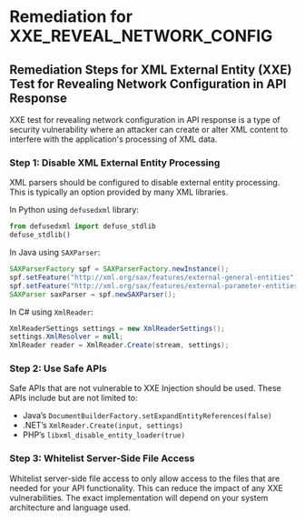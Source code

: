 # Remediation for XXE_REVEAL_NETWORK_CONFIG

## Remediation Steps for XML External Entity (XXE) Test for Revealing Network Configuration in API Response

XXE test for revealing network configuration in API response is a type of security vulnerability where an attacker can create or alter XML content to interfere with the application's processing of XML data.

### Step 1: Disable XML External Entity Processing

XML parsers should be configured to disable external entity processing. This is typically an option provided by many XML libraries.

In Python using `defusedxml` library:

```python
from defusedxml import defuse_stdlib
defuse_stdlib()
```

In Java using `SAXParser`:

```java
SAXParserFactory spf = SAXParserFactory.newInstance();
spf.setFeature("http://xml.org/sax/features/external-general-entities", false);
spf.setFeature("http://xml.org/sax/features/external-parameter-entities", false);
SAXParser saxParser = spf.newSAXParser();
```

In C# using `XmlReader`:

```csharp
XmlReaderSettings settings = new XmlReaderSettings();
settings.XmlResolver = null;
XmlReader reader = XmlReader.Create(stream, settings);
```

### Step 2: Use Safe APIs

Safe APIs that are not vulnerable to XXE Injection should be used. These APIs include but are not limited to:

- Java’s `DocumentBuilderFactory.setExpandEntityReferences(false)`
- .NET’s `XmlReader.Create(input, settings)`
- PHP’s `libxml_disable_entity_loader(true)`

### Step 3: Whitelist Server-Side File Access

Whitelist server-side file access to only allow access to the files that are needed for your API functionality. This can reduce the impact of any XXE vulnerabilities. The exact implementation will depend on your system architecture and language used.